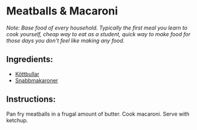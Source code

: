 # Meatballs & Macaroni

_Note: Base food of every household. Typically the first meal you learn to cook yourself, cheap way to eat as a student, quick way to make food for those days you don't feel like making any food._

## Ingredients:
- [Köttbullar](./Meatballs)
- [Snabbmakaroner](./Pantry#snabbmakaroner)

## Instructions:
Pan fry meatballs in a frugal amount of butter. Cook macaroni. Serve with ketchup.
